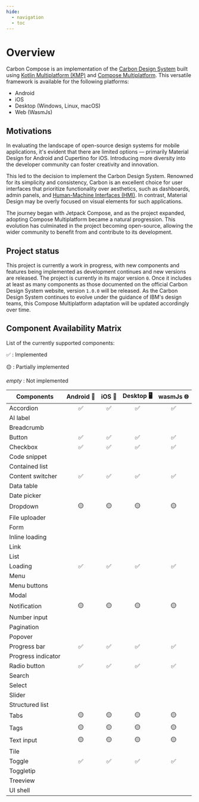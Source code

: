 ```yaml
---
hide:
  - navigation
  - toc
---
```


# Overview

Carbon Compose is an implementation of the [Carbon Design System](https://github.com/carbon-design-system/carbon) built 
using [Kotlin Multiplatform (KMP)](https://kotlinlang.org/docs/multiplatform.html) and 
[Compose Multiplatform](https://www.jetbrains.com/lp/compose-multiplatform/).
This versatile framework is available for the following platforms:

- Android
- iOS
- Desktop (Windows, Linux, macOS)
- Web (WasmJs)

## Motivations

In evaluating the landscape of open-source design systems for mobile applications, it's evident that there are limited 
options — primarily Material Design for Android and Cupertino for iOS. Introducing more diversity into the developer 
community can foster creativity and innovation.

This led to the decision to implement the Carbon Design System. Renowned for its simplicity and consistency, Carbon is 
an excellent choice for user interfaces that prioritize functionality over aesthetics, such as dashboards, admin panels,
and [Human-Machine Interfaces (HMI)](https://inductiveautomation.com/resources/article/what-is-hmi). In contrast, 
Material Design may be overly focused on visual elements for such applications.

The journey began with Jetpack Compose, and as the project expanded, adopting Compose Multiplatform became a natural 
progression. This evolution has culminated in the project becoming open-source, allowing the wider community to benefit
from and contribute to its development.

## Project status

This project is currently a work in progress, with new components and features being implemented as development 
continues and new versions are released. The project is currently in its major version `0`. Once it includes at least as 
many components as those documented on the official Carbon Design System website, version `1.0.0` will be released. As the
Carbon Design System continues to evolve under the guidance of IBM's design teams, this Compose Multiplatform adaptation
will be updated accordingly over time.

## Component Availability Matrix

List of the currently supported components:

✅ : Implemented

🟡 : Partially implemented

*empty* : Not implemented

| Components         | Android  🤖 | iOS   | Desktop  🖥️ | wasmJs 🌐 |
|--------------------|:-----------:|:------:|:------------:|:---------:|
| Accordion          |      ✅      |   ✅    |      ✅       |     ✅     |
| AI label           |             |        |              |           |
| Breadcrumb         |             |        |              |           |
| Button             |      ✅      |   ✅    |      ✅       |     ✅     |
| Checkbox           |      ✅      |   ✅    |      ✅       |     ✅     |
| Code snippet       |             |        |              |           |
| Contained list     |             |        |              |           |
| Content switcher   |      ✅      |   ✅    |      ✅       |     ✅     |
| Data table         |             |        |              |           |
| Date picker        |             |        |              |           |
| Dropdown           |     🟡      |   🟡   |      🟡      |    🟡     |
| File uploader      |             |        |              |           |
| Form               |             |        |              |           |
| Inline loading     |             |        |              |           |
| Link               |             |        |              |           |
| List               |             |        |              |           |
| Loading            |      ✅      |   ✅    |      ✅       |     ✅     |
| Menu               |             |        |              |           |
| Menu buttons       |             |        |              |           |
| Modal              |             |        |              |           |
| Notification       |     🟡      |   🟡   |      🟡      |    🟡     |
| Number input       |             |        |              |           |
| Pagination         |             |        |              |           |
| Popover            |             |        |              |           |
| Progress bar       |      ✅      |   ✅    |      ✅       |     ✅     |
| Progress indicator |             |        |              |           |
| Radio button       |      ✅      |   ✅    |      ✅       |     ✅     |
| Search             |             |        |              |           |
| Select             |             |        |              |           |
| Slider             |             |        |              |           |
| Structured list    |             |        |              |           |
| Tabs               |     🟡      |   🟡   |      🟡      |    🟡     |
| Tags               |     🟡      |   🟡   |      🟡      |    🟡     |
| Text input         |     🟡      |   🟡   |      🟡      |    🟡     |
| Tile               |             |        |              |           |
| Toggle             |      ✅      |   ✅    |      ✅       |     ✅     |
| Toggletip          |             |        |              |           |
| Treeview           |             |        |              |           |
| UI shell           |             |        |              |           |
